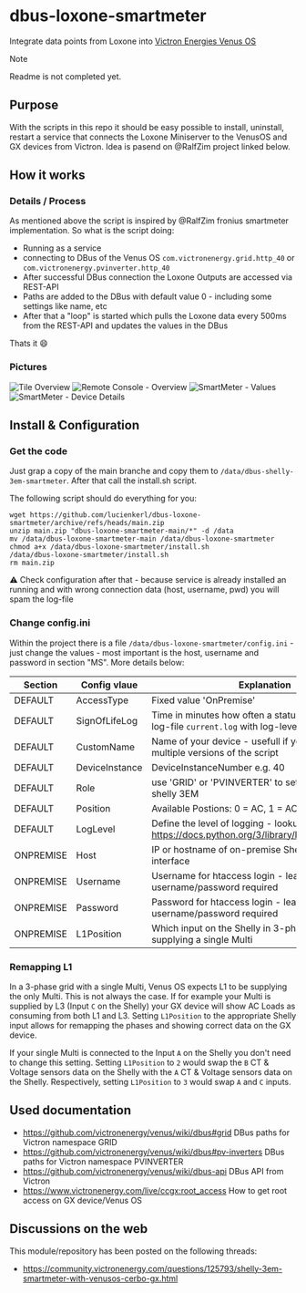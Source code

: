 # dbus-loxone-smartmeter

Integrate data points from Loxone into [Victron Energies Venus OS](https://github.com/victronenergy/venus)

> [!NOTE]  
> Readme is not completed yet.

## Purpose

With the scripts in this repo it should be easy possible to install, uninstall, restart a service that connects the Loxone Miniserver to the VenusOS and GX devices from Victron.
Idea is pasend on @RalfZim project linked below.

## How it works

### Details / Process

As mentioned above the script is inspired by @RalfZim fronius smartmeter implementation.
So what is the script doing:

- Running as a service
- connecting to DBus of the Venus OS `com.victronenergy.grid.http_40` or `com.victronenergy.pvinverter.http_40`
- After successful DBus connection the Loxone Outputs are accessed via REST-API
- Paths are added to the DBus with default value 0 - including some settings like name, etc
- After that a "loop" is started which pulls the Loxone data every 500ms from the REST-API and updates the values in the DBus

Thats it 😄

### Pictures

![Tile Overview](img/venus-os-tile-overview.PNG)
![Remote Console - Overview](img/venus-os-remote-console-overview.PNG)
![SmartMeter - Values](img/venus-os-shelly3em-smartmeter.PNG)
![SmartMeter - Device Details](img/venus-os-shelly3em-smartmeter-devicedetails.PNG)

## Install & Configuration

### Get the code

Just grap a copy of the main branche and copy them to `/data/dbus-shelly-3em-smartmeter`.
After that call the install.sh script.

The following script should do everything for you:

```
wget https://github.com/lucienkerl/dbus-loxone-smartmeter/archive/refs/heads/main.zip
unzip main.zip "dbus-loxone-smartmeter-main/*" -d /data
mv /data/dbus-loxone-smartmeter-main /data/dbus-loxone-smartmeter
chmod a+x /data/dbus-loxone-smartmeter/install.sh
/data/dbus-loxone-smartmeter/install.sh
rm main.zip
```

⚠️ Check configuration after that - because service is already installed an running and with wrong connection data (host, username, pwd) you will spam the log-file

### Change config.ini

Within the project there is a file `/data/dbus-loxone-smartmeter/config.ini` - just change the values - most important is the host, username and password in section "MS". More details below:

| Section   | Config vlaue   | Explanation                                                                                   |
| --------- | -------------- | --------------------------------------------------------------------------------------------- |
| DEFAULT   | AccessType     | Fixed value 'OnPremise'                                                                       |
| DEFAULT   | SignOfLifeLog  | Time in minutes how often a status is added to the log-file `current.log` with log-level INFO |
| DEFAULT   | CustomName     | Name of your device - usefull if you want to run multiple versions of the script              |
| DEFAULT   | DeviceInstance | DeviceInstanceNumber e.g. 40                                                                  |
| DEFAULT   | Role           | use 'GRID' or 'PVINVERTER' to set the type of the shelly 3EM                                  |
| DEFAULT   | Position       | Available Postions: 0 = AC, 1 = AC-Out 1, AC-Out 2                                            |
| DEFAULT   | LogLevel       | Define the level of logging - lookup: https://docs.python.org/3/library/logging.html#levels   |
| ONPREMISE | Host           | IP or hostname of on-premise Shelly 3EM web-interface                                         |
| ONPREMISE | Username       | Username for htaccess login - leave blank if no username/password required                    |
| ONPREMISE | Password       | Password for htaccess login - leave blank if no username/password required                    |
| ONPREMISE | L1Position     | Which input on the Shelly in 3-phase grid is supplying a single Multi                         |

### Remapping L1

In a 3-phase grid with a single Multi, Venus OS expects L1 to be supplying the only Multi. This is not always the case. If for example your Multi is supplied by L3 (Input `C` on the Shelly) your GX device will show AC Loads as consuming from both L1 and L3. Setting `L1Position` to the appropriate Shelly input allows for remapping the phases and showing correct data on the GX device.

If your single Multi is connected to the Input `A` on the Shelly you don't need to change this setting. Setting `L1Position` to `2` would swap the `B` CT & Voltage sensors data on the Shelly with the `A` CT & Voltage sensors data on the Shelly. Respectively, setting `L1Position` to `3` would swap `A` and `C` inputs.

## Used documentation

- https://github.com/victronenergy/venus/wiki/dbus#grid DBus paths for Victron namespace GRID
- https://github.com/victronenergy/venus/wiki/dbus#pv-inverters DBus paths for Victron namespace PVINVERTER
- https://github.com/victronenergy/venus/wiki/dbus-api DBus API from Victron
- https://www.victronenergy.com/live/ccgx:root_access How to get root access on GX device/Venus OS

## Discussions on the web

This module/repository has been posted on the following threads:

- https://community.victronenergy.com/questions/125793/shelly-3em-smartmeter-with-venusos-cerbo-gx.html
